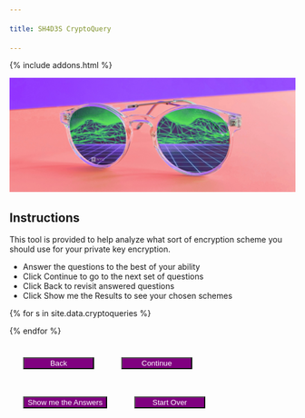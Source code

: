 ```yaml
---

title: SH4D3S CryptoQuery

---
```

<style>
button {
    margin: 24px;
    background: purple;
    color: white;
    min-width: 125px;
}

section {
    margin-bottom: 24px;
    display: none;
}

.subquestion {
    margin-left: 45px;
    display: none;
    margin-bottom: 0px;
}
.nosoup {
    display: none;
}
#error {
    display:none;
    font-weight: bold;
    color: black;
    background: red;
}

.blurb {
    font-size: smaller;
    background: lightgrey;
    color: black;
    margin-left: 12px;
    padding: 4px;
    border-radius: 8px;
}
</style>
{% include addons.html %}

![header image](/assets/images/sh4d3s_cp2.png)


## Instructions
This tool is provided to help analyze what sort of encryption scheme you should use for your private key encryption.

* Answer the questions to the best of your ability
* Click Continue to go to the next set of questions
* Click Back to revisit answered questions
* Click Show me the Results to see your chosen schemes

<div id='error'>Please answer all questions in this section to continue</div>
{% for s in site.data.cryptoqueries %}
<section id="{{s.secid}}">
<h3>{{ s.section }}</h3>
{% assign inputtype = 'radio' %}
{% for q in s.questions %}
{% if q.type == 'multichoice' %}
{% assign inputtype = 'checkbox' %}
{% endif %}

<strong>Q: {{ q.q }}</strong><br>
{% if q.type == 'singlechoice' or q.type == 'multichoice' %}
{% for a in q.answers %}
<div>
<input type='{{ inputtype }}' id="{{a.id}}" name="{{q.qid}}" value="{{a.a}}" data-subq="{{a.questions.size}}"/>
<label for="{{a.id}}">{{a.a}}</label><br>

{% if a.questions.size > 0 %}
<section class='subquestion'>
{% for subq in a.questions %}
<strong>Q: {{ subq.q }}</strong><br>
{% if subq.type == 'singlechoice' %}
{% for a in subq.answers %}
<input type='radio' id="{{a.id}}" name="{{subq.qid}}" value="{{a.a}}"/>
<label for="{{a.id}}">{{a.a}}</label><br>
{%if a.id == 'a3q5' %}
<div class='nosoup'><a href="https://knowyourmeme.com/memes/no-soup-for-you-soup-nazi" target="_blank"><img src="assets/images/nosoup.jpg"><br>We will assume the answer is false.</a></div>
{%endif%}
{% endfor %} <!-- for a in subq.answers -->
{% endif %} <!-- if subq.type == 'singlechoice' -->
{% if subq.type == 'dropdown' %}
<select id="{{a.id}}" name="{{q.qid}}">
{% for a in subq.answers %}
<option value="{{a.a}}">{{a.a}}</option>
{% endfor %} <!-- for a in subq.answers -->
</select><br>
{% endif %} <!-- if subq.type == 'dropdown' -->
<br>
{% endfor %} <!-- for subq in a.questions -->
</section>
{% endif %} <!-- if a.questions.size > 0 -->
</div>
{% endfor %} <!-- for a in q.answers -->

{% endif %} <!-- if q.type == 'singlechoice' or q.type == 'multichoice' -->

{% if q.type == 'dropdown' %}
<select id="{{a.id}}" name="{{q.qid}}">
{% for a in q.answers %}
<div>
<option value="{{a.a}}">{{a.a}}</option>
{% endfor %}
</select><br>
{% endif %}

<br>
{% endfor %}
</section>

{% endfor %}

<section id='final'>

</section>

<button id='prevSection'>Back</button><button id='nextSection'>Continue</button><button id='showAnswers'>Show me the Answers</button><button id='startOver'>Start Over</button>


<script type='text/javascript'>
var on_section = 's1';
var sections = ['s1','s2','s3'];   
var all_answers = {
        "a1q4": [ "a1","a2","a3","a4","a5","a6","a7","a8","a9","a10","a11","a12","a13" ],
        "a2q4":  [ "a4","a5","a6","a7","a8","a9","a10","a11","a12","a13","a14"],
        "a3q4":  [ "a4","a5","a6","a7","a8","a9","a10","a11","a12","a13" ],
        "a1q1": ["a1","a2","a3","a4","a5","a6","a7","a9","a10","a12","a13","a14"],
        "a2q1": ["a1","a2","a3","a4","a5","a6","a7","a8","a9","a10","a11","a12","a13","a14"],
        "a1q2": ["a1","a2","a11"],
        "a2q2": ["a1","a2","a3","a4","a5","a6","a7","a8","a9","a10","a11","a12","a13","a14"],
        "a1q3": ["a1","a2","a3","a11"],
        "a2q3": ["a1","a2","a3","a4","a5","a6","a7","a8","a9","a10","a11","a12","a13","a14"],
        "a1q5": ["a4","a5","a6","a7","a10","a13","a14"],
        "a2q5": ["a1","a2","a3","a4","a5","a6","a7","a8","a9","a10","a11","a12","a13"],
        "a3q5": ["a15"],
        "a1q6": ["a5","a6","a7","a11","a14"],
        "a2q6": ["a1","a2","a3","a4","a5","a6","a7","a8","a9","a10","a11","a12","a13","a14"],
        "a3q6": ["a3","a4","a5","a6","a7","a8","a9","a10","a11","a12","a13","a14"],
        "a1q7": ["a1","a3","a11"],
        "a2q7": ["a2","a8","a9","a12"],
        "a3q7": ["a4","a5","a6","a7","a10","a13","a14"]
        };
var chosen_answers = ["a1","a2","a3","a4","a5","a6","a7","a8","a9","a10","a11","a12","a13","a14","a15"];
var running_answers = [["a1","a2","a3","a4","a5","a6","a7","a8","a9","a10","a11","a12","a13","a14","a15"]];

$(function () {

    init();
   

   $('#nextSection').click(function() {
       $('#error').hide();
        add_answers = [];
        qcount = 0;
        acount = 0;
        $(':radio').each(function () {
            if($(this).is(':visible') && $(this).is(":checked") && $(this).data('subq') != '1'){
                add_answers.push(all_answers[$(this).attr('id')]);
            }

            if($(this).is(':visible') && $(this).is(':checked')) {
                acount +=1;
            }
        });
        
        $(':checkbox').each(function () {
            if($(this).is(':visible') && $(this).is(":checked") && $(this).data('subq') != '1'){
                add_answers.push(all_answers[$(this).attr('id')]);                
            }
            if($(this).is(':visible') && $(this).is(':checked')) {
                acount +=1;
            }
        });
       
       $('strong').each(function(){
           
           if($(this).is(':visible'))
                qcount += 1;                
       });
       
        if(acount < qcount) {
            $('#error').show();
            return;
        }

        for(let ans in add_answers) {
            addAnswers(add_answers[ans]);
        }

        ndx = sections.indexOf(on_section);
        on_section = sections[ndx + 1];
        running_answers.push(chosen_answers);
        updateSections();
        if(on_section == sections[sections.length - 1])
        {
            $('#nextSection').hide();
            $('#showAnswers').show();
        }

        $('#prevSection').show();
   });

   $('#prevSection').click(function() {
       ndx = sections.indexOf(on_section);
       if(ndx > 0)
          on_section = sections[ndx - 1];

        running_answers.pop();
        chosen_answers = running_answers[running_answers.length - 1];
        //alert(chosen_answers);
        //alert(running_answers.length);
        updateSections();
        if(on_section == sections[0])
            $('#prevSection').hide();
        else {
            $('#nextSection').show();
            $('#showAnswers').hide();
        }
   });

   $('#showAnswers').click(function() {
       $('#error').hide();
        add_answers = [];
        qcount = 0;
        acount = 0;
        $(':radio').each(function () {
            if($(this).is(':visible') && $(this).is(":checked") && !$(this).data('subq') == '1'){
                add_answers.push(all_answers[$(this).attr('id')]);
                acount += 1;
            }
        });
        
        $(':checkbox').each(function () {
            if($(this).is(":visible") && $(this).is(":checked") && !$(this).data('subq') == '1'){
                add_answers.push(all_answers[$(this).attr('id')]);     
                acount += 1;           
            }
        });
        $('strong').each(function(){
           
           if($(this).is(':visible'))
                qcount += 1;                
       });
       
        if(acount < qcount) {
            $('#error').show();
            return;
        }
        for(let ans in add_answers) {
            addAnswers(add_answers[ans]);
        }
        
        running_answers.push(chosen_answers);
        goto_answers();
   })

   $(':radio').click(function () {
       var groupname = $(this).attr('name');
       $("input[name^='" + groupname + "']").not(':checked').off('deselect').on('deselect', function() {
            $(this).each(function(i, e) {
                $(e).siblings('.subquestion').hide(400, 'swing');
                if($(e).attr('id') == 'a3q5')
                    $(e).siblings('.nosoup').hide();
            });
        }).trigger('deselect');

       if($(this).data('subq') == '1' && $(this).is(":checked")) {
            $(this).siblings('.subquestion').show(400, 'swing'); // why does this not work?
        }

        if($(this).attr('id') == 'a3q5' && $(this).is(":checked")) {
            $(this).siblings('.nosoup').show();
        }

   });

   $(':checkbox').click(function() {
        if($(this).data('subq') == '1') {
            if($(this).is(":not(:checked)"))
                $(this).siblings('.subquestion').hide(400, 'swing'); 
            else
                $(this).siblings('.subquestion').show(400, 'swing'); 
        }
        
   });

    $('#startOver').click(function() {
        init();
    });
});

function addAnswers(answers) {
    if(running_answers.length <= 0) {
        chosen_answers = answers;
    }
    else {
        for(let ans in chosen_answers){
            if(answers.indexOf(chosen_answers[ans]) < 0){
                chosen_answers.splice(ans, 1);
            }
        }                
    }
}


function updateSections(initial = false) {
    $('section').each(function () {
       if($(this).attr('id') != on_section) {
           if(initial){           
                $(this).hide();
           }
           else if($(this).attr('class') != 'subquestion')
                $(this).hide(400, 'swing');
       }
       else {
           $(this).show(400, 'swing');
       }
   });
};

function getscheme(scheme_id) {
    var scheme = {}
    var schemes = { "schemes": [
            { "name":"DES", "id":"a1" , "url":"https://en.wikipedia.org/wiki/Data_Encryption_Standard", "blurb":"<strong>Data Encryption Standard</strong><br>16 Round Feistel Network with a block length of 64 and key length 56<br>Any small round variant of DES can be broken because of the small avalanche factor<br>Security - DES is considered relatively insecure due to the feasibility of brute force attacks.<br>In 1997, the DESCHALL Project broke a message encrypted with DES in 96 days.<br>In 2017, a chosen-plaintext attack utilizing a rainbow table was able to recover the DES key for a single chosen plaintext in 25 seconds.<br>Efficiency - Slower than AES"},
            { "name":"Triple DES", "id":"a2", "url":"https://en.wikipedia.org/wiki/Triple_DES", "blurb":"<strong>Triple DES</strong><br>Like its namesake, applies the DES cipher three times to each data block.<br>Triple DES has an effective key length of 168 bits (three 56 bit DES keys)<br>Security - Triple DES has a short block size of 64 bits, making it vulnerable to block collision attacks.<br>However, its not known to be efficiently breakable. Researchers were able to obtain a collision after 2^20 blocks which took 25 minutes<br>Efficiency - it’s slower than DES"},
            { "name":"AES in ECB mode", "id":"a3", "url":"http://www.cryptogrium.com/aes-encryption-online-ecb.html#:~:text=Electronic%20Codebook%20%28ECB%29%20mode%20is%20the%20simplest%20encryption,key%20size%20of%20128%2C%20192%20or%20256%20bits.", "blurb":"Advanced Encryption Standard<br>Based on a design principle known as a substitution-permutation network and is designed to be fairly efficient. It uses a block length of 128 bits and key sizes of 128, 192, or 256 bits.<br>Security - Not known to be efficiently breakable <br>Efficiency - Fast enough for almost all applications (except for resource-constrained devices)<br><strong>Electronic Code Book Mode</strong><br>Block<br>No initialization vector<br>Uses the same F on each message block and the encryption scheme is deterministic so it cannot satisfy IND-CPA<br>Efficiency - Fastest<br>Security - leaks block equality, may leak image<br>"},
            { "name":"AES in CBC mode", "id":"a4", "url":"https://tools.ietf.org/html/rfc3268", "blurb":"<strong>Advanced Encryption Standard</strong><br>Based on a design principle known as a substitution-permutation network and is designed to be fairly efficient. It uses a block length of 128 bits and key sizes of 128, 192, or 256 bits.<br>Security - Not known to be efficiently breakable <br>Efficiency - Fast enough for almost all applications (except for resource-constrained devices)<br><strong>Cipher Block Chaining Mode</strong><br>Block<br>Uses an initialization vector XOR-ed with the first message before going through the F<br>Drawback is that its inherently sequential<br>Efficiency - fast enough for almost all applications<br>Security - supports IND-CPA if cipher is a PRF"},
            { "name":"AES in OFB mode", "id":"a5", "url":"https://www.includehelp.com/cryptography/output-feedback-mode-ofb-in-cryptography.aspx", "blurb":"<strong>Advanced Encryption Standard</strong><br>Based on a design principle known as a substitution-permutation network and is designed to be fairly efficient. It uses a block length of 128 bits and key sizes of 128, 192, or 256 bits.<br>Security - Not known to be efficiently breakable <br>Efficiency - Fast enough for almost all applications (except for resource-constrained devices)<br><strong>Output Feedback Mode</strong><br>Can be used as a stream<br>Uses the IV as input through the F, taking the output and using it as input for the next block<br>The pseudo-random stream can be computed in a preprocessing phase (before m is available), allowing it to be used for streaming<br>Efficiency - fast enough for almost all applications<br>Security - supports IND-CPA if cipher is a PRF"},
            { "name":"AES in Counter (CTR) mode", "id":"a6", "url":"https://www.gurutechnologies.net/blog/aes-ctr-encryption-in-c/", "blurb":"<strong>Advanced Encryption Standard</strong><br>Based on a design principle known as a substitution-permutation network and is designed to be fairly efficient. It uses a block length of 128 bits and key sizes of 128, 192, or 256 bits.<br>Security - Not known to be efficiently breakable <br>Efficiency - Fast enough for almost all applications (except for resource-constrained devices)<br><strong>Counter Mode</strong><br>Can be used as a stream<br>Uses a random n-bit IV, denoted as a counter, and runs the input through the F. The counter iterates and is run through subsequent blocks<br>The pseudo-random stream can be computed in a preprocessing phase (before m is available), allowing it to be used for streaming<br>Efficiency - faster for almost all applications<br>Security - supports IND-CPA if cipher is a PRF"},
            { "name":"AES in GCM mode", "id":"a7", "url":"https://en.wikipedia.org/wiki/Galois/Counter_Mode", "blurb":"<strong>Advanced Encryption Standard</strong><br>Based on a design principle known as a substitution-permutation network and is designed to be fairly efficient. It uses a block length of 128 bits and key sizes of 128, 192, or 256 bits.<br>Security - Not known to be efficiently breakable <br>Efficiency - Fast enough for almost all applications (except for resource-constrained devices)<br><strong>Galois Counter Mode</strong><br>Can be used as a stream<br>Variant of Counter mode - using the Galois mode of authentication<br>Efficiency - faster for almost all applications<br>Security - supports IND-CPA if cipher is a PRF"},
            { "name":"IDEA", "id":"a8", "url":"https://en.wikipedia.org/wiki/International_Data_Encryption_Algorithm", "blurb":"<strong>International Data Encryption Algorithm</strong><br>IDEA is designed around a series of 8 identical transformation rounds and an output transformation using a 64 bit block and a 128 bit key<br>Security - Not known to be efficiently breakable. However, the simple key schedule makes IDEA subject to a class of weak keys (these were remedied by XORing each subkey with a 16-bit constant)<br>Efficiency - Fast enough for almost all applications (except for resource-constrained devices)<br>Patents expired and IDEA is free for all uses"},
            { "name":"SIMON", "id":"a9", "url":"https://en.wikipedia.org/wiki/Simon_%28cipher%29#:~:text=Description%20of%20the%20cipher%20The%20Simon%20block%20cipher,implementation%20is%20denoted%20as%20Simon2%20n%20%2F%20nm.", "blurb":"Simon is a family of lightweight block ciphers optimized for performance in hardware implementations<br>Simon is a balanced Feistel cipher with an n-bit word, and therefore the block length is 2n. The key length is a multiple of n by 2, 3, or 4, which is the value m. Therefore, a Simon cipher implementation is denoted as Simon2n/nm.<br>In practice, Simon can have block sizes from 32 to 128 bits, using key sizes of 64 to 256 bits and 32 to 72 rounds.<br>Security - breakable with large-computation attack especially on reduced round variants of Simon. The best published attacks on Simon involve differential cryptanalysis attacks and are only marginally faster than brute-force attacks<br>Efficiency - Faster than AES, targeting usage on resource-constrained devices"},
            { "name":"Twofish", "id":"a10", "url":"https://www.schneier.com/academic/twofish/", "blurb":"Twofish was an AES contest finalist and uses a Feistel network along with a series of precomputed key-dependent S-boxes and a complex key schedule<br>Twofish also uses a 128 bit block along with a 128, 192, or 256 bit key size and involves 16 rounds<br>Security - not known to be efficiently breakable. A cryptanalysis claims that it will take roughly 2^51 chosen plaintexts to find a good pair of truncated differentials<br>Efficiency - Significantly slower than AES<br>Not patented and has been placed in the public domain"},
            { "name":"RC4", "id":"a11", "url":"https://en.wikipedia.org/wiki/RC4", "blurb":"Rivest Cipher 4 is a stream cipher<br>The cipher was originally a trade secret but it uses a pseudorandom keystream, initialized with a variable length key using a key scheduling algorithm<br>Efficiency - highly efficient<br>Security - Its probably well known for its weaknesses in one of its implementations in WEP. The keystream generated by RC4 is biased towards certain sequences making it vulnerable to distinguishing attacks"},
            { "name":"RC5", "id":"a12", "url":"https://en.wikipedia.org/wiki/RC5", "blurb":"Rivest Cipher 5 is a symmetric key block cipher<br>The cipher uses data-dependent rotations in a Feistel-like network using block sizes of 32, 64, or 128 bits, key sizes between 0 and 2040 bits, and 1-255 rounds.<br>Efficiency - efficient due to general structure of the algorithm<br>Security - not efficiently breakable. Researchers have been able to perform a differential attack against a 12-round RC5 with 64 bit blocks using 2^44 chosen plaintexts. Accordingly, the developers claim that 18-20 rounds are sufficient protection<br>RSA has a patent on the algorithm"},
            { "name":"RC6", "id":"a13", "url":"https://en.wikipedia.org/wiki/RC6", "blurb":"Rivest Cipher 6 is a symmetric key block cipher and AES finalist<br>The cipher is similar to RC5, uses data dependent rotations, modular addition, and XOR operations; its been likened to interweaving two parallel RC5 encryption processes<br>RC6 uses block sizes of 128 bits, key sizes of 128, 192, or 256 bits, and 20 rounds<br>Efficiency - less than RC5<br>Security- not efficiently breakable<br>Patents expired and possibly royalty free"},
            { "name":"One Time Pad", "id":"a14", "url":"https://en.wikipedia.org/wiki/One-time_pad", "blurb":"One Time Pad<br>In order to be a true OTP: 1) the key must be truly random (not pseudorandom); 2) the key must be as long if not longer than the plaintext; 3) they key cannot be reused in whole or in part; and 4) the key must be kept secret.<br>When those conditions are met, the OTP maintains the property of perfect secrecy<br>Efficiency - generating true randomness for the key is highly inefficient but the XOR operation against the message is extremely efficient"},
            { "name":"No soup for you!", "id":"a15", "url":"https://knowyourmeme.com/memes/no-soup-for-you-soup-nazi"}
        ]};

    for(let sch in schemes['schemes']) {

        if(schemes['schemes'][sch]['id'] == scheme_id)
            return schemes['schemes'][sch];
    }
    return scheme;
}
function goto_answers() {
    htmlstr = "After evaluating your answers, the cryptographic schemes you should pursue are:<p>";
    if(chosen_answers.length > 0)
    {
        htmlstr += "<ul>";
        for(let ans in chosen_answers) {
            scheme = getscheme(chosen_answers[ans]);
            if(scheme && scheme['id'] != 'a15'){
                htmlstr += "<li><a href='" + scheme['url'] + "'>" + scheme['name'] + "</a><div class='blurb'>" + scheme['blurb'] + "</div></li>";
            }
        }
        htmlstr += "</ul>";
    } else {
        htmlstr = "Oops!  Looks like we couldn't find a good match with your requested parameters!"
    }
    $('#final').html(htmlstr);
    $('section').each(function () {
       if($(this).attr('id') != 'final') {
          $(this).hide(400, 'swing');           
       }
   });
    $('#final').show();
    $('#startOver').show();
    $('#prevSection').hide();
    $('#showAnswers').hide();
}

function init() {
    on_section = 's1';
    updateSections(true);
    $('#prevSection').hide();
    $('#showAnswers').hide();
    $('#startOver').hide();
    $('#final').hide();
    $('#nextSection').show();
    $('.nosoup').hide();
    $(':radio').each(function() {
        $(this).prop('checked', false);
    });
    $(':checkbox').each(function() {
        $(this).prop('checked', false);
    });

    chosen_answers = ["a1","a2","a3","a4","a5","a6","a7","a8","a9","a10","a11","a12","a13","a14","a15"];
    running_answers = [["a1","a2","a3","a4","a5","a6","a7","a8","a9","a10","a11","a12","a13","a14","a15"]];
}
</script>
